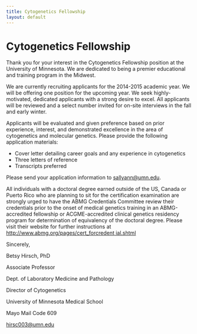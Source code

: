 ```yaml
---
title: Cytogenetics Fellowship 
layout: default
---
```

#  Cytogenetics Fellowship

Thank you for your interest in the Cytogenetics Fellowship position at the
University of Minnesota. We are dedicated to being a premier educational and
training program in the Midwest.

We are currently recruiting applicants for the 2014-2015 academic year. We
will be offering one position for the upcoming year. We seek highly-motivated,
dedicated applicants with a strong desire to excel. All applicants will be
reviewed and a select number invited for on-site interviews in the fall and
early winter.

Applicants will be evaluated and given preference based on prior experience,
interest, and demonstrated excellence in the area of cytogenetics and
molecular genetics. Please provide the following application materials:

  * Cover letter detailing career goals and any experience in cytogenetics
  * Three letters of reference
  * Transcripts preferred

Please send your application information to
[sallyann@umn.edu](mailto:sallyann@umn.edu?subject=Cytogenetics%20Fellowship).

All individuals with a doctoral degree earned outside of the US, Canada or
Puerto Rico who are planning to sit for the certification examination are
strongly urged to have the ABMG Credentials Committee review their credentials
prior to the onset of medical genetics training in an ABMG-accredited
fellowship or ACGME-accredited clinical genetics residency program for
determination of equivalency of the doctoral degree. Please visit their
website for further instructions at [http://www.abmg.org/pages/cert_forcredent
ial.shtml](http://www.abmg.org/pages/cert_forcredential.shtml)

Sincerely,

Betsy Hirsch, PhD

Associate Professor

Dept. of Laboratory Medicine and Pathology

Director of Cytogenetics

University of Minnesota Medical School

Mayo Mail Code 609

[hirsc003@umn.edu](mailto:hirsc003@umn.edu)

